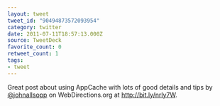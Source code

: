 ```yaml
---
layout: tweet
tweet_id: "90494873572093954"
category: twitter
date: 2011-07-11T18:57:13.000Z
source: TweetDeck
favorite_count: 0
retweet_count: 1
tags:
- tweet
---
```


Great post about using AppCache with lots of good details and tips by [@johnallsopp](https://twitter.com/@johnallsopp) on WebDirections.org at http://bit.ly/nrly7W.
